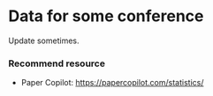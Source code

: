 # Data for some conference
 Update sometimes.

### Recommend resource
* Paper Copilot: https://papercopilot.com/statistics/
